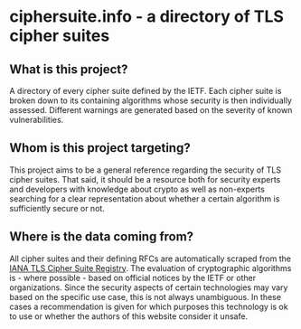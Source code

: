 # ciphersuite.info - a directory of TLS cipher suites

## What is this project?

A directory of every cipher suite defined by the IETF. Each cipher suite is broken down to its containing algorithms whose security is then individually assessed. Different warnings are generated based on the severity of known vulnerabilities.

## Whom is this project targeting?

This project aims to be a general reference regarding the security of TLS cipher suites. That said, it should be a resource both for security experts and developers with knowledge about crypto as well as non-experts searching for a clear representation about whether a certain algorithm is sufficiently secure or not.

## Where is the data coming from?

All cipher suites and their defining RFCs are automatically scraped from the [IANA TLS Cipher Suite Registry](https://www.iana.org/assignments/tls-parameters/tls-parameters.xml#tls-parameters-4). The evaluation of cryptographic algorithms is - where possible - based on official notices by the IETF or other organizations. Since the security aspects of certain technologies may vary based on the specific use case, this is not always unambiguous. In these cases a recommendation is given for which purposes this technology is ok to use or whether the authors of this website consider it unsafe.
